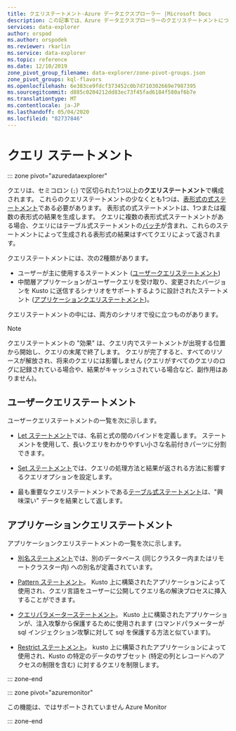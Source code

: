 ```yaml
---
title: クエリステートメント-Azure データエクスプローラー |Microsoft Docs
description: この記事では、Azure データエクスプローラーのクエリステートメントについて説明します。
services: data-explorer
author: orspod
ms.author: orspodek
ms.reviewer: rkarlin
ms.service: data-explorer
ms.topic: reference
ms.date: 12/10/2019
zone_pivot_group_filename: data-explorer/zone-pivot-groups.json
zone_pivot_groups: kql-flavors
ms.openlocfilehash: 6e383ce9fdcf373452c0b7d710302669e7987395
ms.sourcegitcommit: d885c0204212dd83ec73f45fad6184f580af6b7e
ms.translationtype: MT
ms.contentlocale: ja-JP
ms.lasthandoff: 05/04/2020
ms.locfileid: "82737846"
---
```

# <a name="query-statements"></a>クエリ ステートメント

::: zone pivot="azuredataexplorer"

クエリは、セミコロン (`;`) で区切られた1つ以上の**クエリステートメント**で構成されます。
これらのクエリステートメントの少なくとも1つは、[表形式の式ステートメント](./tabularexpressionstatements.md)である必要があります。
表形式の式ステートメントは、1つまたは複数の表形式の結果を生成します。
クエリに複数の表形式式ステートメントがある場合、クエリにはテーブル式ステートメントの[バッチ](./batches.md)が含まれ、これらのステートメントによって生成される表形式の結果はすべてクエリによって返されます。

クエリステートメントには、次の2種類があります。

* ユーザーが主に使用するステートメント ([ユーザークエリステートメント](#user-query-statements))
* 中間層アプリケーションがユーザークエリを受け取り、変更されたバージョンを Kusto に送信するシナリオをサポートするように設計されたステートメント ([アプリケーションクエリステートメント](#application-query-statements))。

クエリステートメントの中には、両方のシナリオで役に立つものがあります。

> [!NOTE]
> クエリステートメントの "効果" は、クエリ内でステートメントが出現する位置から開始し、クエリの末尾で終了します。 クエリが完了すると、すべてのリソースが解放され、将来のクエリには影響しません (クエリがすべてのクエリのログに記録されている場合や、結果がキャッシュされている場合など、副作用はありません)。

## <a name="user-query-statements"></a>ユーザークエリステートメント

ユーザークエリステートメントの一覧を次に示します。

* [Let ステートメント](./letstatement.md)では、名前と式の間のバインドを定義します。
  ステートメントを使用して、長いクエリをわかりやすい小さな名前付きパーツに分割できます。

* [Set ステートメント](./setstatement.md)では、クエリの処理方法と結果が返される方法に影響するクエリオプションを設定します。

* 最も重要なクエリステートメントである[テーブル式ステートメント](./tabularexpressionstatements.md)は、"興味深い" データを結果として返します。

## <a name="application-query-statements"></a>アプリケーションクエリステートメント

アプリケーションクエリステートメントの一覧を次に示します。

* [別名ステートメント](./aliasstatement.md)では、別のデータベース (同じクラスター内またはリモートクラスター内) への別名が定義されています。

* [Pattern ステートメント](./patternstatement.md)。 Kusto 上に構築されたアプリケーションによって使用され、クエリ言語をユーザーに公開してクエリ名の解決プロセスに挿入することができます。

* [クエリパラメーターステートメント](./queryparametersstatement.md)。 Kusto 上に構築されたアプリケーションが、注入攻撃から保護するために使用されます (コマンドパラメーターが sql インジェクション攻撃に対して sql を保護する方法と似ています)。

* [Restrict ステートメント](./restrictstatement.md)。 kusto 上に構築されたアプリケーションによって使用され、Kusto の特定のデータのサブセット (特定の列とレコードへのアクセスの制限を含む) に対するクエリを制限します。

::: zone-end

::: zone pivot="azuremonitor"

この機能は、ではサポートされていません Azure Monitor

::: zone-end
